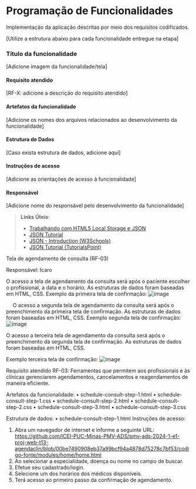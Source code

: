 # Programação de Funcionalidades

Implementação da aplicação descritas por meio dos requisitos codificados. 

[Utilize a estrutura abaixo para cada funcionalidade entregue na etapa]

### Título da funcionalidade

[Adicione imagem da funcionalidade/tela]


#### Requisito atendido

[RF-X: adicione a descrição do requisito atendido]


#### Artefatos da funcionalidade

[Adicione os nomes dos arquivos relacionados ao desenvolvimento da funcionalidade]


#### Estrutura de Dados

[Caso exista estrutura de dados, adicione aqui]


#### Instruções de acesso

[Adicione as orientações de acesso à funcionalidade]


#### Responsável

[Adicione nome do responsável pelo desenvolvimento da funcionalidade]




> **Links Úteis**:
> - [Trabalhando com HTML5 Local Storage e JSON](https://www.devmedia.com.br/trabalhando-com-html5-local-storage-e-json/29045)
> - [JSON Tutorial](https://www.w3resource.com/JSON)
> - [JSON - Introduction (W3Schools)](https://www.w3schools.com/js/js_json_intro.asp)
> - [JSON Tutorial (TutorialsPoint)](https://www.tutorialspoint.com/json/index.htm)



Tela de agendamento de consulta (RF-03)

Responsável: Icaro

O acesso a tela de agendamento da consulta será após o paciente escolher o profissional, a data e o horário. As estruturas de dados foram baseadas em HTML, CSS.
Exemplo da primeira tela de confirmação:
 ![image](https://github.com/ICEI-PUC-Minas-PMV-ADS/pmv-ads-2024-1-e1-proj-web-t13-agendaclin/assets/165850657/909cdf49-26dc-4b8d-aec2-cb8afc499c1d)

 
O acesso a segunda tela de agendamento da consulta será após o preenchimento da primeira tela de confirmação. As estruturas de dados foram baseadas em HTML, CSS.
Exemplo segunda tela de confirmação:
 ![image](https://github.com/ICEI-PUC-Minas-PMV-ADS/pmv-ads-2024-1-e1-proj-web-t13-agendaclin/assets/165850657/10508b49-41cb-4ad9-9769-f1ab210a2a88)


O acesso a terceira tela de agendamento da consulta será após o preenchimento da segunda tela de confirmação. As estruturas de dados foram baseadas em HTML, CSS.
 
Exemplo terceira tela de confirmação:
 ![image](https://github.com/ICEI-PUC-Minas-PMV-ADS/pmv-ads-2024-1-e1-proj-web-t13-agendaclin/assets/165850657/d21ad01f-6408-4daa-81ed-55dab2d3d4b6)

Requisito atendido
RF-03: Ferramentas que permitem aos profissionais e às clínicas gerenciarem agendamentos, cancelamentos e reagendamentos de maneira eficiente.

Artefatos da funcionalidade:
•	schedule-consult-step-1.html
•	schedule-consult-step-1.css
•	schedule-consult-step-2.html
•	schedule-consult-step-2.css
•	schedule-consult-step-3.html
•	schedule-consult-step-3.css

Estrutura de dados:
•	schedule-consult-step-1.html
Instruções de acesso: 
1.	Abra um navegador de internet e informe a seguinte URL: https://github.com/ICEI-PUC-Minas-PMV-ADS/pmv-ads-2024-1-e1-proj-web-t13-agendaclin/blob/00be7490908eb37a99bcf94a4878d75278c7bf53/codigo-fonte/modules/home/home.html
2.	Ao selecionar a especialidade, doença ou nome no campo de buscar.
3.	Efetue seu cadastrado/login.
4.	Selecione um dos horários dos médicos disponíveis.
5.	Terá acesso ao primeiro passo da confirmação de agendamento.



